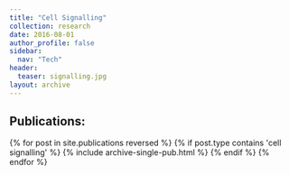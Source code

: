 ```yaml
---
title: "Cell Signalling"
collection: research
date: 2016-08-01
author_profile: false
sidebar:
  nav: "Tech"
header:
  teaser: signalling.jpg
layout: archive
---
```


<h2>  Publications: </h2>
{% for post in site.publications reversed %}
  {% if post.type contains 'cell signalling' %}
    {% include archive-single-pub.html %}
  {% endif %}
{% endfor %}
